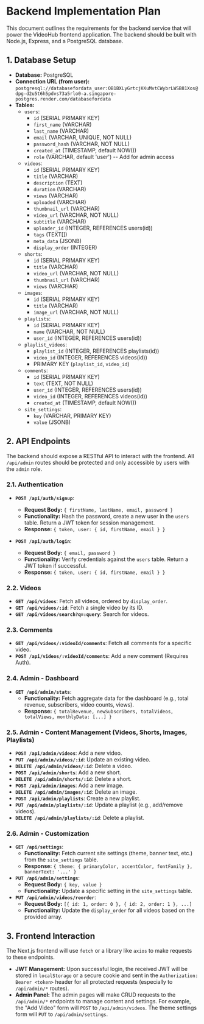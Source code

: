 # Backend Implementation Plan

This document outlines the requirements for the backend service that will power the VideoHub frontend application. The backend should be built with Node.js, Express, and a PostgreSQL database.

## 1. Database Setup

-   **Database:** PostgreSQL
-   **Connection URL (from user):** `postgresql://databasefordata_user:OB1BXLyGrtcjKKuMvtCWybrLWSB81Xos@dpg-d2u5t6h5pdvs73a5rlo0-a.singapore-postgres.render.com/databasefordata`
-   **Tables:**
    -   `users`:
        -   `id` (SERIAL PRIMARY KEY)
        -   `first_name` (VARCHAR)
        -   `last_name` (VARCHAR)
        -   `email` (VARCHAR, UNIQUE, NOT NULL)
        -   `password_hash` (VARCHAR, NOT NULL)
        -   `created_at` (TIMESTAMP, default NOW())
        -   `role` (VARCHAR, default 'user') -- Add for admin access
    -   `videos`:
        -   `id` (SERIAL PRIMARY KEY)
        -   `title` (VARCHAR)
        -   `description` (TEXT)
        -   `duration` (VARCHAR)
        -   `views` (VARCHAR)
        -   `uploaded` (VARCHAR)
        -   `thumbnail_url` (VARCHAR)
        -   `video_url` (VARCHAR, NOT NULL)
        -   `subtitle` (VARCHAR)
        -   `uploader_id` (INTEGER, REFERENCES users(id))
        -   `tags` (TEXT[])
        -   `meta_data` (JSONB)
        -   `display_order` (INTEGER)
    -   `shorts`:
        -   `id` (SERIAL PRIMARY KEY)
        -   `title` (VARCHAR)
        -   `video_url` (VARCHAR, NOT NULL)
        -   `thumbnail_url` (VARCHAR)
        -   `views` (VARCHAR)
    -   `images`:
        -   `id` (SERIAL PRIMARY KEY)
        -   `title` (VARCHAR)
        -   `image_url` (VARCHAR, NOT NULL)
    -   `playlists`:
        -   `id` (SERIAL PRIMARY KEY)
        -   `name` (VARCHAR, NOT NULL)
        -   `user_id` (INTEGER, REFERENCES users(id))
    -   `playlist_videos`:
        -   `playlist_id` (INTEGER, REFERENCES playlists(id))
        -   `video_id` (INTEGER, REFERENCES videos(id))
        -   PRIMARY KEY (`playlist_id`, `video_id`)
    -   `comments`:
        -   `id` (SERIAL PRIMARY KEY)
        -   `text` (TEXT, NOT NULL)
        -   `user_id` (INTEGER, REFERENCES users(id))
        -   `video_id` (INTEGER, REFERENCES videos(id))
        -   `created_at` (TIMESTAMP, default NOW())
    -   `site_settings`:
        -   `key` (VARCHAR, PRIMARY KEY)
        -   `value` (JSONB)

## 2. API Endpoints

The backend should expose a RESTful API to interact with the frontend. All `/api/admin` routes should be protected and only accessible by users with the `admin` role.

### 2.1. Authentication

-   **`POST /api/auth/signup`**:
    -   **Request Body:** `{ firstName, lastName, email, password }`
    -   **Functionality:** Hash the password, create a new user in the `users` table. Return a JWT token for session management.
    -   **Response:** `{ token, user: { id, firstName, email } }`

-   **`POST /api/auth/login`**:
    -   **Request Body:** `{ email, password }`
    -   **Functionality:** Verify credentials against the `users` table. Return a JWT token if successful.
    -   **Response:** `{ token, user: { id, firstName, email } }`

### 2.2. Videos

-   **`GET /api/videos`**: Fetch all videos, ordered by `display_order`.
-   **`GET /api/videos/:id`**: Fetch a single video by its ID.
-   **`GET /api/videos/search?q=:query`**: Search for videos.

### 2.3. Comments

-   **`GET /api/videos/:videoId/comments`**: Fetch all comments for a specific video.
-   **`POST /api/videos/:videoId/comments`**: Add a new comment (Requires Auth).

### 2.4. Admin - Dashboard

-   **`GET /api/admin/stats`**:
    -   **Functionality:** Fetch aggregate data for the dashboard (e.g., total revenue, subscribers, video counts, views).
    -   **Response:** `{ totalRevenue, newSubscribers, totalVideos, totalViews, monthlyData: [...] }`

### 2.5. Admin - Content Management (Videos, Shorts, Images, Playlists)

-   **`POST /api/admin/videos`**: Add a new video.
-   **`PUT /api/admin/videos/:id`**: Update an existing video.
-   **`DELETE /api/admin/videos/:id`**: Delete a video.
-   **`POST /api/admin/shorts`**: Add a new short.
-   **`DELETE /api/admin/shorts/:id`**: Delete a short.
-   **`POST /api/admin/images`**: Add a new image.
-   **`DELETE /api/admin/images/:id`**: Delete an image.
-   **`POST /api/admin/playlists`**: Create a new playlist.
-   **`PUT /api/admin/playlists/:id`**: Update a playlist (e.g., add/remove videos).
-   **`DELETE /api/admin/playlists/:id`**: Delete a playlist.

### 2.6. Admin - Customization

-   **`GET /api/settings`**:
    -   **Functionality:** Fetch current site settings (theme, banner text, etc.) from the `site_settings` table.
    -   **Response:** `{ theme: { primaryColor, accentColor, fontFamily }, bannerText: '...' }`
-   **`PUT /api/admin/settings`**:
    -   **Request Body:** `{ key, value }`
    -   **Functionality:** Update a specific setting in the `site_settings` table.
-   **`PUT /api/admin/videos/reorder`**:
    -   **Request Body:** `[{ id: 1, order: 0 }, { id: 2, order: 1 }, ...]`
    -   **Functionality:** Update the `display_order` for all videos based on the provided array.

## 3. Frontend Interaction

The Next.js frontend will use `fetch` or a library like `axios` to make requests to these endpoints.

-   **JWT Management:** Upon successful login, the received JWT will be stored in `localStorage` or a secure cookie and sent in the `Authorization: Bearer <token>` header for all protected requests (especially to `/api/admin/*` routes).
-   **Admin Panel:** The admin pages will make CRUD requests to the `/api/admin/*` endpoints to manage content and settings. For example, the "Add Video" form will `POST` to `/api/admin/videos`. The theme settings form will `PUT` to `/api/admin/settings`.
